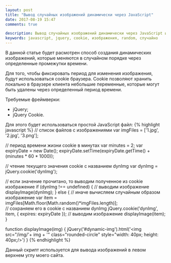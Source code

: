 ```yaml
---
layout: post
title: "Вывод случайных изображений динамически через JavaScript"
date: 2017-08-19 15:47
comments: true

description: Вывод случайных изображений динамически через JavaScript и cookie
keywords: javascript, jquery, cookie, изображения, random, случайно
---
```


В данной статье будет расмотрен способ создания динамических изображений, которые меняются в случайном порядке через определенные промежутки времени.

Для того, чтобы фиксировать период для изменения изображения, будут использоваться cookie браузера. Cookie позволяют хранить локально в браузере клиента небольшие переменные, которые могут быть удалены через определенный период времени.

Требуемые фреймверки:
- jQuery;
- jQuery Cookie.

Для этого будет использоваться простой JavaScript файл:
{% highlight javascript %}
// список файлов с изображениями
var imgFiles = ['1.jpg', '2.jpg', '3.png'];

// период времени жизни cookie в минутах
var minutes = 2;
var expiryDate = new Date();
expiryDate.setTime(expiryDate.getTime() + (minutes * 60 * 1000));

// чтение текущего значения cookie с названием dynImg
var dynImg = jQuery.cookie('dynImg');

// если значение прочитано, то выводим полученное из cookie изображение
if (dynImg !== undefined) {
    // выводим изображение
    displayImage(dynImg);
} else {
    // иначе вычисляем случайным образом изображение
    var item = imgFiles[Math.floor(Math.random()*imgFiles.length)];  
    // сохраняем его в cookie с названием dynImg
    jQuery.cookie('dynImg', item, { expires: expiryDate });
    // выводим изображение
    displayImage(item);
}

function displayImage(img) {
    jQuery('#dynamic-img').html('<img src="/img/'+ img + '" class="rounded-circle" style="width: 40px; height: 40px;/>')
}
{% endhighlight %}

Данный скрипт используется для вывода изображений в левом верхнем углу моего сайта.
